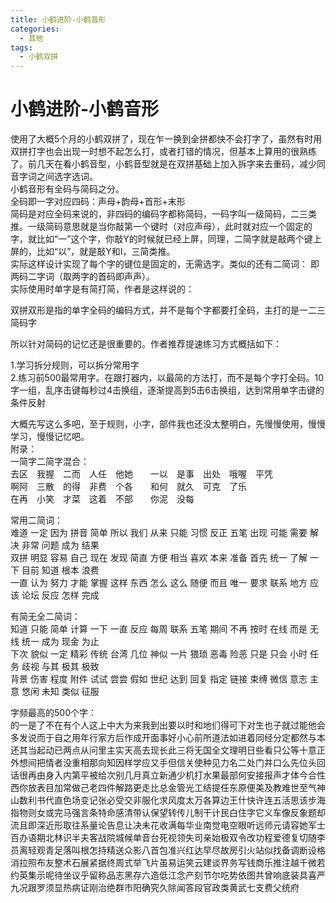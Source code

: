 ```yaml
---
title: 小鹤进阶-小鹤音形
categories:
  - 其他
tags:
  - 小鹤双拼
---
```


# 小鹤进阶-小鹤音形

使用了大概5个月的小鹤双拼了，现在乍一换到全拼都快不会打字了，虽然有时用双拼打字也会出现一时想不起怎么打，或者打错的情况，但基本上算用的很熟练了。前几天在看小鹤音型，小鹤音型就是在双拼基础上加入拆字来去重码，减少同音字词之间选字选词。<br/> 小鹤音形有全码与简码之分。<br/> 全码即一字对应四码：声母+韵母+首形+末形<br/> 简码是对应全码来说的，非四码的编码字都称简码，一码字叫一级简码，二三类推。一级简码意思就是当你敲第一个键时（对应声母），此时就对应一个固定的字，就比如“一”这个字，你敲Y的时候就已经上屏，同理，二简字就是敲两个键上屏的，比如“以”，就是敲Y和I，三简类推。<br/> 实际这样设计实现了每个字的键位是固定的，无需选字。类似的还有二简词： 即两码二字词（取两字的首码即声声）。<br/> 实际使用时单字是有简打简，作者是这样说的：

> 
双拼双形是指的单字全码的编码方式，并不是每个字都要打全码，主打的是一二三简码字


所以针对简码的记忆还是很重要的。作者推荐提速练习方式概括如下：

> 
1.学习拆分规则，可以拆分常用字<br/> 2.练习前500最常用字。在跟打器内，以最简的方法打，而不是每个字打全码。10字一组，乱序击键每秒过4击换组，逐渐提高到5击6击换组，达到常用单字击键的条件反射


大概先写这么多吧，至于规则，小字，部件我也还没太整明白，先慢慢使用，慢慢学习，慢慢记忆吧。<br/> 附录：<br/> 一简字二简字混合：<br/> 去区　我握　二而　人任　他她　　一以　是事　出处　哦喔　平凭<br/> 啊阿　三散　的得　非费　个各　　和何　就久　可克　了乐<br/> 在再　小笑　才菜　这着　不部　　你泥　没每

常用二简词：<br/> 难道 一定 因为 拼音 简单 所以 我们 从来 只能 习惯 反正 五笔 出现 可能 需要 解决 非常 问题 成为 结果<br/> 双拼 明显 容易 自己 现在 发现 简直 方便 相当 喜欢 本来 准备 首先 统一 了解 一下 目前 知道 根本 浪费<br/> 一直 认为 努力 才能 掌握 这样 东西 怎么 这么 随便 而且 唯一 要求 联系 地方 应该 论坛 反应 怎样 完成

有简无全二简词：<br/> 知道 只能 简单 计算 一下 一直 反应 每周 联系 五笔 期间 不再 按时 在线 而是 无线 统一 成为 现金 为止<br/> 下次 貌似 一定 精彩 传统 台湾 几位 神似 一片 猥琐 恶毒 险恶 只是 只会 小时 任务 歧视 与其 极其 极致<br/> 背景 伤害 程度 附件 试试 尝尝 假如 世纪 达到 回复 指定 链接 束缚 微信 意志 主意 悠闲 未知 类似 征服

字频最高的500个字：<br/> 的一是了不在有个人这上中大为来我到出要以时和地们得可下对生也子就过能他会多发说而于自之用年行家方后作成开面事好小心前所道法如进着同经分定都然与本还其当起动已两点从问里主实天高去现长此三将无国全文理明日些看只公等十意正外想间把情者没重相那向知因样学应又手但信关使种见力名二处门并口么先位头回话很再由身入内第平被给次别几月真立新通少机打水果最部何安接报声才体今合性西你放表目加常做己老四件解路更走比总金管光工结提任东原便美及教难世至气神山数利书代直色场变记张必受交非服化求风度太万各算边王什快许连五活思该步海指物则女或完马强言条特命感清带认保望转传儿制干计民白住字它义车像反象题却流且即深近形取往系量论告息让决未花收满每华业南觉电空眼听远师元请容她军士百办语期北林识半夫客战院城候单音台死视领失司亲始极双令改功程爱德复切随李员离轻观青足落叫根怎持精送众影八首包准兴红达早尽故房引火站似找备调断设格消拉照布友整术石展紧据终周式举飞片虽易运笑云建谈界务写钱商乐推注越千微若约英集示呢待坐议乎留称品志黑存六造低江念产刻节尔吃势依图共曾响底装具喜严九况跟罗须显热病证刚治绝群市阳确究久除闻答段官政类黄武七支费父统府
